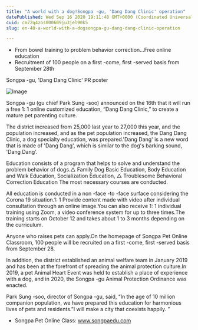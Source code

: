 ```yaml
---
title: "A world with a dog!Songpa -gu, 'Dang Dang Clinic' operation"
datePublished: Wed Sep 16 2020 19:11:48 GMT+0000 (Coordinated Universal Time)
cuid: cm72q4zos000609ju3jel90k5
slug: en-40-a-world-with-a-dogsongpa-gu-dang-dang-clinic-operation

---
```



- From bowel training to problem behavior correction…Free online education
- Recruitment of 100 people on a first -come, first -served basis from September 28th

Songpa -gu, 'Dang Dang Clinic' PR poster

![Image](https://cdn.hashnode.com/res/hashnode/image/upload/v1739413919370/e8d57dca-2aae-4ff0-ac13-b28d85fe5ed3.jpeg)

Songpa -gu (gu chief Park Sung -soo) announced on the 16th that it will run a free 1: 1 online customized education, “Dang Dang Clinic,” to create a mature pet parenting culture.

The district increased from 25,000 last year to 27,000 this year, and the population increased, and as the pet population increased, the Dang Dang Clinic, a dog specialty education, was prepared.'Dang Dang' is a new word that is made of 'Dang Dang', which is similar to the dog's barking sound, 'Dang Dang'.

Education consists of a program that helps to solve and understand the problem behavior of dogs.△ Family Dog Basic Education, Body Education and Walk Education, Socialization Education, △ Troublesome Behavioral Correction Education The most necessary courses are conducted.

All education is conducted in a non -face -to -face surface considering the Corona 19 situation.1: 1 Provide content made with video after individual consultation through an online image.You can also receive 1: 1 individual training using Zoom, a video conference system for up to three times.The training starts on October 12 and takes about 1 to 3 months depending on the curriculum.

Anyone who raises pets can apply.On the homepage of Songpa Pet Online Classroom, 100 people will be recruited on a first -come, first -served basis from September 28.

In addition, the district established an animal welfare team in January 2019 and has been at the forefront of spreading the animal protection culture.In 2019, a pet Animal Heart Event was held to establish a place of experience with a dog, and in 2020, the Songpa -gu Animal Protection Ordinance was enacted.

Park Sung -soo, director of Songpa -gu, said, “In the age of 10 million companion population, we have prepared this education for harmonious lives of pets and residents.”I will make a city that coexists happily. ”

- Songpa Pet Online Class: www.songpaedu.com